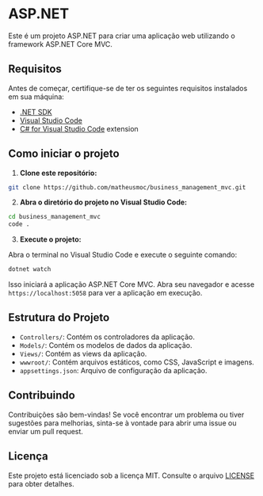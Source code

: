 # ASP.NET

Este é um projeto ASP.NET para criar uma aplicação web utilizando o framework ASP.NET Core MVC.

## Requisitos

Antes de começar, certifique-se de ter os seguintes requisitos instalados em sua máquina:

- [.NET SDK](https://dotnet.microsoft.com/download)
- [Visual Studio Code](https://code.visualstudio.com/)
- [C# for Visual Studio Code](https://marketplace.visualstudio.com/items?itemName=ms-dotnettools.csharp) extension

## Como iniciar o projeto

1. **Clone este repositório:**

```bash
git clone https://github.com/matheusmoc/business_management_mvc.git
```

2. **Abra o diretório do projeto no Visual Studio Code:**

```bash
cd business_management_mvc
code .
```

3. **Execute o projeto:**

Abra o terminal no Visual Studio Code e execute o seguinte comando:

```bash
dotnet watch
```

Isso iniciará a aplicação ASP.NET Core MVC. Abra seu navegador e acesse `https://localhost:5058` para ver a aplicação em execução.

## Estrutura do Projeto

- `Controllers/`: Contém os controladores da aplicação.
- `Models/`: Contém os modelos de dados da aplicação.
- `Views/`: Contém as views da aplicação.
- `wwwroot/`: Contém arquivos estáticos, como CSS, JavaScript e imagens.
- `appsettings.json`: Arquivo de configuração da aplicação.

## Contribuindo

Contribuições são bem-vindas! Se você encontrar um problema ou tiver sugestões para melhorias, sinta-se à vontade para abrir uma issue ou enviar um pull request.

## Licença

Este projeto está licenciado sob a licença MIT. Consulte o arquivo [LICENSE](LICENSE) para obter detalhes.

